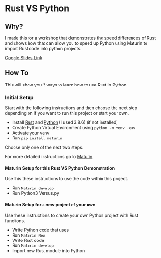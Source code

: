 # Rust VS Python

## Why?

I made this for a workshop that demonstrates the speed differences of Rust and shows how that can allow you to speed up Python using Maturin to import Rust code into python projects.

[Google Slides Link](https://docs.google.com/presentation/d/1AkYj3ZzVTnYjSmr6Qgjrki1yd8NvC36VB3p5_TzAwjQ/edit?usp=sharing)

<!-- [Workshop Video Link](https://www.rust-lang.org/) -->

## How To

This will show you 2 ways to learn how to use Rust in Python.

### Initial Setup

Start with the following instructions and then choose the next step depending on if you want to run this project or start your own.

- Install [Rust](https://www.rust-lang.org/) and [Python](https://www.python.org/) (I used 3.8.6) (if not installed)
- Create Python Virtual Environment using `python -m venv .env`
- Activate your venv
- Run `pip install maturin`

Choose only one of the next two steps.

For more detailed instructions go to [Maturin](https://github.com/PyO3/maturin).

#### Maturin Setup for this Rust VS Python Demonstration

Use this these instructions to use the code within this project.

- Run `Maturin develop`
- Run Python3 Versus.py

#### Maturin Setup for a new project of your own

Use these instructions to create your own Python project with Rust functions.

- Write Python code that uses
- Run `Maturin New`
- Write Rust code
- Run `Maturin develop`
- Import new Rust module into Python
